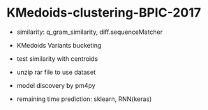 # KMedoids-clustering-BPIC-2017
* similarity: q_gram_similarity, diff.sequenceMatcher 

* KMedoids Variants bucketing

* test similarity with centroids

* unzip rar file to use dataset

* model discovery by pm4py

* remaining time prediction: sklearn, RNN(keras)